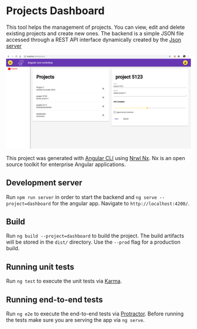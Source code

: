 # Projects Dashboard

This tool helps the management of projects. You can view, edit and delete existing projects and create new ones.
The backend is a simple JSON file accessed through a REST API interface dynamically created by the [Json server](https://github.com/typicode/json-server)

![Projects dashboard](https://raw.githubusercontent.com/lucassimao/projects-dashboard/master/projects.png)


This project was generated with [Angular CLI](https://github.com/angular/angular-cli) using [Nrwl Nx](https://nrwl.io/nx). Nx is an open source toolkit for enterprise Angular applications.

## Development server

Run `npm run server` in order to start the backend and `ng serve --project=dashboard` for the angular app. 
Navigate to `http://localhost:4200/`.

## Build

Run `ng build --project=dashboard` to build the project. The build artifacts will be stored in the `dist/` directory. Use the `--prod` flag for a production build.

## Running unit tests

Run `ng test` to execute the unit tests via [Karma](https://karma-runner.github.io).

## Running end-to-end tests

Run `ng e2e` to execute the end-to-end tests via [Protractor](http://www.protractortest.org/).
Before running the tests make sure you are serving the app via `ng serve`.
